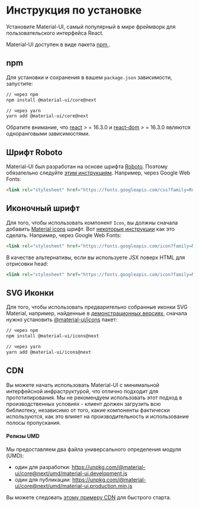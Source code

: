 # Инструкция по установке

<p class="description">Установите Material-UI, самый популярный в мире фреймворк для пользовательского интерфейса React.</p>

Material-UI доступен в виде пакета [ npm ](https://www.npmjs.com/package/@material-ui/core).

## npm

Для установки и сохранения в вашем ` package.json ` зависимости, запустите:

```sh
// через npm
npm install @material-ui/core@next

// через yarn
yarn add @material-ui/core@next
```

Обратите внимание, что [react](https://www.npmjs.com/package/react) > = 16.3.0 и [react-dom](https://www.npmjs.com/package/react-dom) > = 16.3.0 являются одноранговыми зависимостями.

## Шрифт Roboto

Material-UI был разработан на основе шрифта [Roboto](https://fonts.google.com/specimen/Roboto). Поэтому обязательно следуйте [этим инструкциям](/style/typography/#general). Например, через Google Web Fonts:

```html
<link rel="stylesheet" href="https://fonts.googleapis.com/css?family=Roboto:300,400,500" />
```

## Иконочный шрифт

Для того, чтобы использовать компонент `Icon`, вы должны сначала добавить [Material icons](https://material.io/tools/icons/) шрифт. Вот [некоторые инструкции](/style/icons/#font-icons) как это сделать. Например, через Google Web Fonts:

```html
<link rel="stylesheet" href="https://fonts.googleapis.com/icon?family=Material+Icons" />
```

В качестве альтернативы, если вы используете JSX поверх HTML для отрисовки head:

```jsx
<link rel="stylesheet" href="https://fonts.googleapis.com/icon?family=Material+Icons" />
```

## SVG Иконки

Для того, чтобы использовать предварительно собранные иконки SVG Material, например, найденные в [демонстрационных версиях](/demos/app-bar/), сначала нужно установить [@material-ui/icons](https://www.npmjs.com/package/@material-ui/icons) пакет:

```sh
// через npm
npm install @material-ui/icons@next

// через yarn
yarn add @material-ui/icons@next
```

## CDN

Вы можете начать использовать Material-UI с минимальной интерфейсной инфраструктурой, что отлично подходит для прототипирования. Мы не рекомендуем использовать этот подход в производственных условиях - клиент должен загрузить всю библиотеку, независимо от того, какие компоненты фактически используются, как это влияет на производительность и использование полосы пропускания.

#### Релизы UMD

Мы предоставляем два файла универсального определения модуля (UMD):

- один для разработки: https://unpkg.com/@material-ui/core@next/umd/material-ui.development.js
- один для публикации: https://unpkg.com/@material-ui/core@next/umd/material-ui.production.min.js

Вы можете следовать [этому примеру CDN](https://github.com/mui-org/material-ui/tree/next/examples/cdn-next) для быстрого старта.